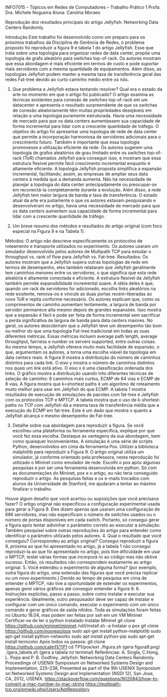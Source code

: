 INFO7015 – Tópicos em Redes de Computadores – Trabalho Prático 1
Profa. Dra. Michele Nogueira
Aluna: Carolina Moraes

Reprodução dos resultados principais do artigo Jellyfish: Networking Data Centers Randomly.

Introdução
Este trabalho foi desenvolvido como um preparo para os próximos trabalhos da Disciplina de Gerência de Redes, o problema proposto foi reproduzir a figura 9 e tabela 1 do artigo Jellyfish. Esse que trata sobre uma topologia para organizar redes de data center, propõe uma topologia de grafo aleatório para switches top-of-rack. Os autores mostram que essa abordagem é mais eficiente em termos de custo e pode suportar mais servidores com a mesma quantidade de equipamentos. Além disso, as topologias Jellyfish podem manter a mesma taxa de transferência geral das redes Fat-tree devido ao curto caminho médio entre os nós.

1.	Que problema a Jellyfish estava tentando resolver? Qual era o estado da arte no momento em que o artigo foi publicado?
O artigo examina as técnicas existentes para conexão de switches top-of-rack em um datacenter e apresenta o resultado surpreendente de que os switches de conexão aleatoriamente têm muitas propriedades desejáveis em relação a uma topologia puramente estruturada. Havia uma necessidade de mercado para que os data centers aumentassem sua capacidade de forma incremental para lidar com a crescente quantidade de tráfego. O objetivo do artigo foi apresentar uma topologia de rede de data center que permite a incorporação harmoniosa de servidores adicionais para o crescimento futuro. Também é importante que essa topologia promovesse a utilização eficiente da rede. Os autores sugerem uma topologia de grafos aleatórios de grau limitado entre os switches top-of-rack (ToR) chamados Jellyfish para conseguir isso, e mostram que essa estrutura flexível permite fácil crescimento incremental enquanto é altamente eficiente. A topologia Jellyfish proposta simplifica a expansão incremental, facilitando, assim, as empresas de ampliar seus data centers à medida que a demanda aumenta. Não há necessidade de planejar a topologia do data center antecipadamente ou preocupar-se em reconectá-la completamente durante a evolução. Além disso, a rede Jellyfish tem maior largura de banda e taxa de transferência. O estado atual da arte era justamente o que os autores estavam pesquisando e desenvolveram no artigo, havia uma necessidade de mercado para que os data centers aumentem sua capacidade de forma incremental para lidar com a crescente quantidade de tráfego.

2.	Um breve resumo dos métodos e resultados do artigo original (com foco especial na Figura 9 e na Tabela 1).

Métodos: O artigo não descreve especificamente os protocolos de roteamento e transporte utilizados no experimento. Os autores usaram um simulador desenvolvido pelos autores de Multipath TCP para estudar o throughput vs. rank of flow para Jellyfish vs. Fat-tree.
Resultados: Os autores mostram que a Jellyfish supera outras topologias de rede em termos de desempenho, eles também relataram que Jellyfish geralmente tem caminhos menores entre os servidores, o que significa que esta rede aleatória é altamente conectada e eficiente. A estrutura flexível da Jellyfish também permite expansibilidade incremental suave. A idéia deles é que, quando um rack de servidores for adicionado, escolha links aleatórios na rede existente, remova-os e vincule as duas portas recém-liberadas ao novo ToR e repita conforme necessário. Os autores explicam que, como os comprimentos de caminho aumentam lentamente, a largura de banda por servidor permanece alta mesmo depois de grandes expansões. Isso mostra que a expansão é fácil e pode ser feita de forma incremental sem sacrificar a perda significativa de largura de banda para data centers maiores. No geral, os autores descobriram que a Jellyfish teve um desempenho tão bom ou melhor do que uma topologia Fat-tree tradicional em todas as suas diferentes métricas. Essas métricas incluem average path length, average throughput, fairness e number os servers supported, entre outras coisas. Ao mesmo tempo, a Jellyfish oferece muito mais facilidade de expansão, o que, argumentam os autores, a torna uma escolha viável de topologia em data centers reais.
A figura 9 mostra a distribuição do número de caminhos distintos para cada link. O eixo y mostra o número de caminhos distintos nos quais um link está ativo. O eixo x é uma classificação ordenada dos links. O gráfico mostra a distribuição usando três diferentes técnicas de seleção de caminho: 8 caminhos mais curtos, ECMP de 64 vias e ECMP de 8 vias. A figura mostra que k=shortest paths é um algoritmo de roteamento muito melhor para usar em Jellyfish do que ECMP.
A tabela 1 mostra resultados de execução de simulações de pacotes com fat-tree e Jellyfish com os protocolos TCP e MPTCP. A tabela mostra que o uso de k-shortest-paths no TCP com Jellyfish dá a mesma taxa de transferência média que a execução do ECMP em fat-tree. Este é um dado que mostra o quanto a Jellyfish alcança o mesmo desempenho de Fat-tree.

3.	Detalhe sobre sua abordagem para reproduzir a figura. Se você escolheu uma plataforma ou ferramenta específica, explique por que você fez essa escolha. Destaque as vantagens da sua abordagem, bem como quaisquer inconvenientes. 
A simulação é uma série de scripts Python, desenvolvidos em cima da ferramenta Pox. Utilizei a biblioteca matplotlib para reproduzir a Figura 9. O artigo original utiliza um simulador, já conforme orientado pela professora, nesta reprodução foi utilizado o Mininet como emulador de rede. 
Escolhi o pox após algumas pesquisas e por ser uma ferramenta desenvolvida em python.
Só com as documentações do Mininet, pox e o artigo, eu não teria conseguido reproduzir o artigo. As pesquisas feitas e os e-mails trocados com alunos da Universidade de Stanford, me ajudaram a tentar ao máximo finalizar o trabalho.

Houve algum desafio que você acertou ou suposições que você precisava fazer?
O artigo original não especificou a configuração experimental usada para gerar a Figura 9. Eles dizem apenas que usaram uma configuração de 686 servidores, mas não especificam o número de switches usados ou o número de portas disponíveis em cada switch. Portanto, só consegui gerar a figura após tentar adivinhar o parâmetro correto ao executar a simulação. Também pesquisei sobre outras reproduções do artigo para entender como identificar o parâmetro utilizado pelos autores.
4.	Qual o resultado que você conseguiu? Correspondeu ao artigo original?
Consegui reproduzir a figura 9, próxima ao que foi apresentado no artigo, já a tabela 1 não consegui reproduzi-la ao que foi apresentado no artigo, pois tive dificuldade em usar o MPTCP, testei várias formas que incorporá-lo ao código mas não obtive sucesso. Então, os resultados não correspondem exatamente ao artigo original.
5.	Você estendeu o experimento de alguma forma? (por exemplo, outra figura do artigo, uma extensão das figuras que você precisa replicar ou um novo experimento.)
Devido ao tempo de pesquisa em cima de entender o MPTCP, não tive a oportunidade de estender os experimentos, apenas gerei vários gráficos até conseguir entender a figura 9.
6.	Instruções explícitas, passo a passo, sobre como instalar e executar sua experiência. Idealmente, outro pesquisador deve ser capaz de instalar e configurar com um único comando, executar o experimento com um único comando e gerar gráficos de saída nítidos.
Toda as simulações foram feitas no Ubuntu 18.04, mas podem ser feitas por ssh em um VM Mininet
Certificar-se de ter o python instalado
Instalar Mininet
git clone https://github.com/mininet/mininet 
/util/install.sh -a
Instalar o pox
git clone https://github.com/noxrepo/pox
sudo apt-get install python-matplotlib
sudo apt-get install python-networkx
sudo apt install python-pip
sudo apt-get install termcolor
Após todos os passos:
git clone https://github.com/calm11/TP1
cd TP1/pox/ext
./figura.sh (gera figura9.png)
./gera_tabela.sh (gera a tabela no terminal)
Referências:
A. Singla, C.Hong, L. Popa and P. B. Godfrey. Jellyfish: Networking Data Centers Randomly. Proceedings of USENIX Symposium on Networked Systems Design and Implementation, 225–238, Presented as part of the 9th USENIX Symposium on Networked Systems Design and Implementation (NSDI 12), San Jose, CA, 2012, USENIX.
https://stackoverflow.com/questions/9020843/how-to-convert-a-mac-number-to-mac-string
https://multipath-tcp.org/pmwiki.php/Users/AptRepository
